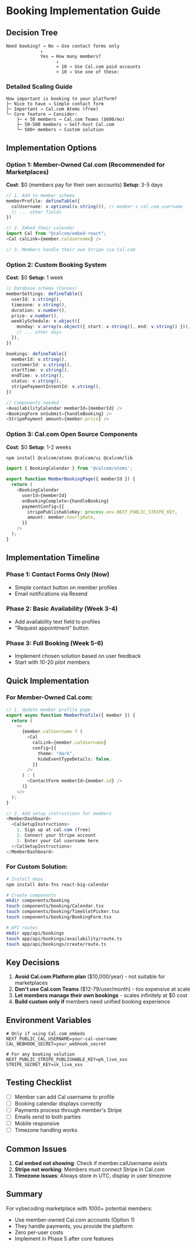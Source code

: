 # Booking Implementation Guide

## Decision Tree

```
Need booking? → No → Use contact forms only
             ↓
             Yes → How many members?
                   ↓
                   < 10 → Use Cal.com paid accounts
                   > 10 → Use one of these:
```

### Detailed Scaling Guide
```
How important is booking to your platform?
├─ Nice to have → Simple contact form
├─ Important → Cal.com Atoms (free)
└─ Core feature → Consider:
    ├─ < 50 members → Cal.com Teams ($600/mo)
    ├─ 50-500 members → Self-host Cal.com
    └─ 500+ members → Custom solution
```

## Implementation Options

### Option 1: Member-Owned Cal.com (Recommended for Marketplaces)
**Cost**: $0 (members pay for their own accounts)
**Setup**: 3-5 days

```typescript
// 1. Add to member schema
memberProfile: defineTable({
  calUsername: v.optional(v.string()), // member's cal.com username
  // ... other fields
})

// 2. Embed their calendar
import Cal from "@calcom/embed-react";
<Cal calLink={member.calUsername} />

// 3. Members handle their own Stripe via Cal.com
```

### Option 2: Custom Booking System
**Cost**: $0
**Setup**: 1 week

```typescript
// Database schema (Convex)
memberSettings: defineTable({
  userId: v.string(),
  timezone: v.string(),
  duration: v.number(),
  price: v.number(),
  weeklySchedule: v.object({
    monday: v.array(v.object({ start: v.string(), end: v.string() })),
    // ... other days
  }),
})

bookings: defineTable({
  memberId: v.string(),
  customerId: v.string(),
  startTime: v.string(),
  endTime: v.string(),
  status: v.string(),
  stripePaymentIntentId: v.string(),
})

// Components needed
<AvailabilityCalendar memberId={memberId} />
<BookingForm onSubmit={handleBooking} />
<StripePayment amount={member.price} />
```

### Option 3: Cal.com Open Source Components
**Cost**: $0
**Setup**: 1-2 weeks

```bash
npm install @calcom/atoms @calcom/ui @calcom/lib
```

```typescript
import { BookingCalendar } from '@calcom/atoms';

export function MemberBookingPage({ memberId }) {
  return (
    <BookingCalendar
      userId={memberId}
      onBookingComplete={handleBooking}
      paymentConfig={{
        stripePublishableKey: process.env.NEXT_PUBLIC_STRIPE_KEY,
        amount: member.hourlyRate,
      }}
    />
  );
}
```

## Implementation Timeline

### Phase 1: Contact Forms Only (Now)
- Simple contact button on member profiles
- Email notifications via Resend

### Phase 2: Basic Availability (Week 3-4)
- Add availability text field to profiles
- "Request appointment" button

### Phase 3: Full Booking (Week 5-6)
- Implement chosen solution based on user feedback
- Start with 10-20 pilot members

## Quick Implementation

### For Member-Owned Cal.com:

```typescript
// 1. Update member profile page
export async function MemberProfile({ member }) {
  return (
    <>
      {member.calUsername ? (
        <Cal 
          calLink={member.calUsername}
          config={{
            theme: "dark",
            hideEventTypeDetails: false,
          }}
        />
      ) : (
        <ContactForm memberId={member.id} />
      )}
    </>
  );
}

// 2. Add setup instructions for members
<MemberDashboard>
  <CalSetupInstructions>
    1. Sign up at cal.com (free)
    2. Connect your Stripe account
    3. Enter your Cal username here
  </CalSetupInstructions>
</MemberDashboard>
```

### For Custom Solution:

```bash
# Install deps
npm install date-fns react-big-calendar

# Create components
mkdir components/booking
touch components/booking/Calendar.tsx
touch components/booking/TimeSlotPicker.tsx
touch components/booking/BookingForm.tsx

# API routes
mkdir app/api/bookings
touch app/api/bookings/availability/route.ts
touch app/api/bookings/create/route.ts
```

## Key Decisions

1. **Avoid Cal.com Platform plan** ($10,000/year) - not suitable for marketplaces
2. **Don't use Cal.com Teams** ($12-79/user/month) - too expensive at scale
3. **Let members manage their own bookings** - scales infinitely at $0 cost
4. **Build custom only if** members need unified booking experience

## Environment Variables

```env
# Only if using Cal.com embeds
NEXT_PUBLIC_CAL_USERNAME=your-cal-username
CAL_WEBHOOK_SECRET=your_webhook_secret

# For any booking solution
NEXT_PUBLIC_STRIPE_PUBLISHABLE_KEY=pk_live_xxx
STRIPE_SECRET_KEY=sk_live_xxx
```

## Testing Checklist

- [ ] Member can add Cal username to profile
- [ ] Booking calendar displays correctly
- [ ] Payments process through member's Stripe
- [ ] Emails send to both parties
- [ ] Mobile responsive
- [ ] Timezone handling works

## Common Issues

1. **Cal embed not showing**: Check if member.calUsername exists
2. **Stripe not working**: Members must connect Stripe in Cal.com
3. **Timezone issues**: Always store in UTC, display in user timezone

## Summary

For vybecoding marketplace with 1000+ potential members:
- Use member-owned Cal.com accounts (Option 1)
- They handle payments, you provide the platform
- Zero per-user costs
- Implement in Phase 5 after core features